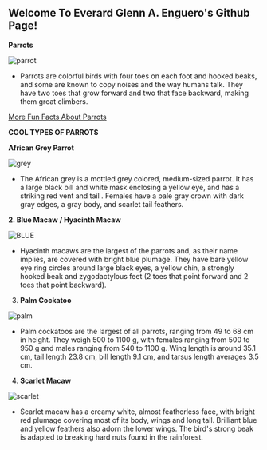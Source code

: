 **Welcome To Everard Glenn A. Enguero's Github Page!**
---
**Parrots**

![parrot](https://encrypted-tbn0.gstatic.com/images?q=tbn:ANd9GcQsFdg_0zDr2lpz0J3tYlnk4_cxnQ7hQ13W8Q&usqp=CAU)

- Parrots are colorful birds with four toes on each foot and hooked beaks, and some are known to copy noises and the way humans talk. They have two toes that grow forward and two that face backward, making them great climbers.


[More Fun Facts About Parrots](https://www.smithsonianmag.com/science-nature/14-fun-facts-about-parrots-180957714/)

**COOL TYPES OF PARROTS**

**African Grey Parrot**

![grey](https://encrypted-tbn0.gstatic.com/images?q=tbn:ANd9GcS38B82UqJzvSTT5yHy3iBVBNAq13z3Ru-J6g&usqp=CAU)

- The African grey is a mottled grey colored, medium-sized parrot. It has a large black bill and white mask enclosing a yellow eye, and has a striking red vent and tail . Females have a pale gray crown with dark gray edges, a gray body, and scarlet tail feathers.

**2. Blue Macaw / Hyacinth Macaw**

![BLUE](https://encrypted-tbn0.gstatic.com/images?q=tbn:ANd9GcQyI4gpY-3pV3dz-Mm8Zd2D2Zm7C3E0WaMCNQ&usqp=CAU)

- Hyacinth macaws are the largest of the parrots and, as their name implies, are covered with bright blue plumage. They have bare yellow eye ring circles around large black eyes, a yellow chin, a strongly hooked beak and zygodactylous feet (2 toes that point forward and 2 toes that point backward).

3. **Palm Cockatoo**

![palm](https://encrypted-tbn0.gstatic.com/images?q=tbn:ANd9GcQA2BAl7jmaAI0VG7fK5GafXv4KoN7fP1NJ6A&usqp=CAU)

- Palm cockatoos are the largest of all parrots, ranging from 49 to 68 cm in height. They weigh 500 to 1100 g, with females ranging from 500 to 950 g and males ranging from 540 to 1100 g. Wing length is around 35.1 cm, tail length 23.8 cm, bill length 9.1 cm, and tarsus length averages 3.5 cm.

4. **Scarlet Macaw**

![scarlet](https://encrypted-tbn0.gstatic.com/images?q=tbn:ANd9GcQuEmlU-HvOs0W3iUlNWgvIB4zUfDVZdl_Byg&usqp=CAU)

- Scarlet macaw has a creamy white, almost featherless face, with bright red plumage covering most of its body, wings and long tail. Brilliant blue and yellow feathers also adorn the lower wings. The bird's strong beak is adapted to breaking hard nuts found in the rainforest.
